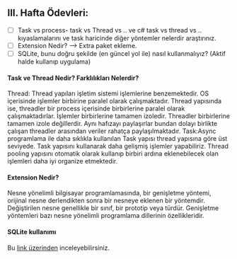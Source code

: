 ## III. Hafta Ödevleri:
- [ ] Task vs process- task vs Thread vs .. ve c# task vs thread vs .. kıyaslamalarını ve task haricinde diğer yöntemler nelerdir araştırınız.
- [ ] Extension Nedir? --> Extra paket ekleme.
- [ ] SQLite, bunu doğru şekilde (en güncel yol ile) nasıl kullanmalıyız? (Aktif halde kullanıp uygulama)

#### Task ve Thread Nedir? Farklılıkları Nelerdir?
Thread: Thread yapıları işletim sistemi işlemlerine benzemektedir. OS içerisinde işlemler birbirine paralel olarak çalışmaktadır. Thread yapısında ise, threadler bir process içerisinde birbirlerine paralel olarak çalışmaktadırlar. İşlemler birbirlerine tamamen izoledir. Threadler birbirlerine tamamen izole değillerdir. Aynı hafızayı paylaşırlar bundan dolayı birlikte çalışan threadler arasından veriler rahatça paylaşılmaktadır.
Task:Async programlama ile daha sıklıkla kullanılan Task yapısı thread yapısına göre üst seviyede. Task yapısını kullanarak daha gelişmiş işlemler yapabiliriz. Thread pooling yapısını otomatik olarak kullanıp birbiri ardına eklenebilecek olan işlemleri daha iyi organize etmektedir.

#### Extension Nedir?
Nesne yönelimli bilgisayar programlamasında, bir genişletme yöntemi, orijinal nesne derlendikten sonra bir nesneye eklenen bir yöntemdir. Değiştirilen nesne genellikle bir sınıf, bir prototip veya türdür. Genişletme yöntemleri bazı nesne yönelimli programlama dillerinin özellikleridir.

#### SQLite kullanımı
Bu [link üzerinden](http://bekenty.com/use-sqlite-in-net-core-3-with-entity-framework-core/) inceleyebilirsiniz.
